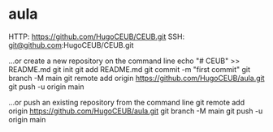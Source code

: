 # aula

HTTP: https://github.com/HugoCEUB/CEUB.git
SSH: git@github.com:HugoCEUB/CEUB.git

…or create a new repository on the command line
echo "# CEUB" >> README.md
git init
git add README.md
git commit -m "first commit"
git branch -M main
git remote add origin https://github.com/HugoCEUB/aula.git
git push -u origin main

…or push an existing repository from the command line
git remote add origin https://github.com/HugoCEUB/aula.git
git branch -M main
git push -u origin main
